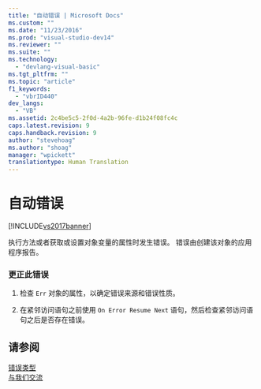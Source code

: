 ```yaml
---
title: "自动错误 | Microsoft Docs"
ms.custom: ""
ms.date: "11/23/2016"
ms.prod: "visual-studio-dev14"
ms.reviewer: ""
ms.suite: ""
ms.technology: 
  - "devlang-visual-basic"
ms.tgt_pltfrm: ""
ms.topic: "article"
f1_keywords: 
  - "vbrID440"
dev_langs: 
  - "VB"
ms.assetid: 2c4be5c5-2f0d-4a2b-96fe-d1b24f08fc4c
caps.latest.revision: 9
caps.handback.revision: 9
author: "stevehoag"
ms.author: "shoag"
manager: "wpickett"
translationtype: Human Translation
---
```

# 自动错误
[!INCLUDE[vs2017banner](../../../csharp/includes/vs2017banner.md)]

执行方法或者获取或设置对象变量的属性时发生错误。  错误由创建该对象的应用程序报告。  
  
### 更正此错误  
  
1.  检查 `Err` 对象的属性，以确定错误来源和错误性质。  
  
2.  在紧邻访问语句之前使用 `On Error Resume Next` 语句，然后检查紧邻访问语句之后是否存在错误。  
  
## 请参阅  
 [错误类型](../../../visual-basic/programming-guide/language-features/error-types.md)   
 [与我们交流](/visual-studio/ide/talk-to-us)